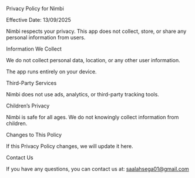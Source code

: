 Privacy Policy for Nimbi

Effective Date: 13/09/2025

Nimbi respects your privacy. This app does not collect, store, or share any personal information from users.

Information We Collect

We do not collect personal data, location, or any other user information.

The app runs entirely on your device.

Third-Party Services

Nimbi does not use ads, analytics, or third-party tracking tools.

Children’s Privacy

Nimbi is safe for all ages. We do not knowingly collect information from children.

Changes to This Policy

If this Privacy Policy changes, we will update it here.

Contact Us

If you have any questions, you can contact us at:
saalahsega01@gmail.com

